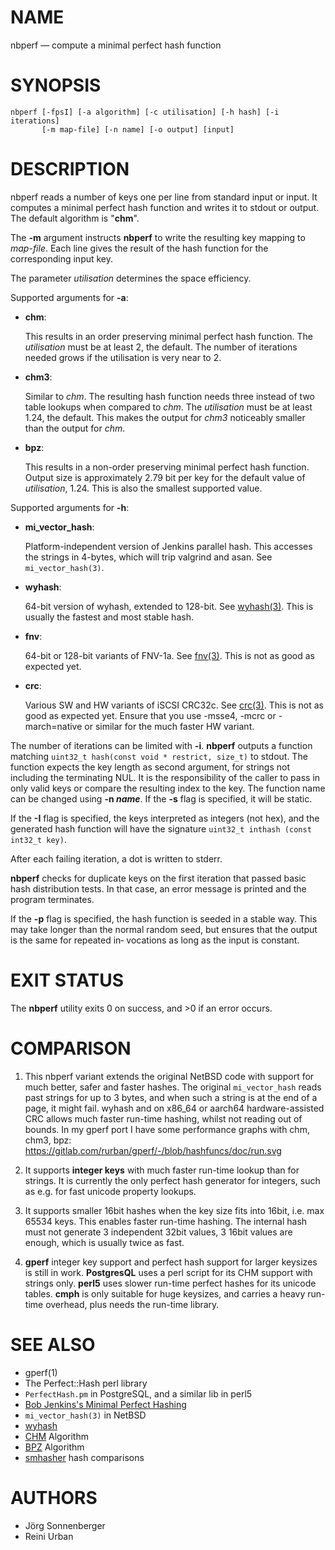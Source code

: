 # NAME

nbperf — compute a minimal perfect hash function

# SYNOPSIS

    nbperf [-fpsI] [-a algorithm] [-c utilisation] [-h hash] [-i iterations]
           [-m map-file] [-n name] [-o output] [input]

# DESCRIPTION

nbperf reads a number of keys one per line from standard input or
input.  It computes a minimal perfect hash function and writes it to
stdout or output.  The default algorithm is "**chm**".

The **-m** argument instructs **nbperf** to write the resulting key
mapping to _map-file_.  Each line gives the result of the hash
function for the corresponding input key.

The parameter _utilisation_ determines the space efficiency.

Supported arguments for **-a**:

* **chm**:

  This results in an order preserving minimal perfect hash function.
  The _utilisation_ must be at least 2, the default.  The number of
  iterations needed grows if the utilisation is very near to 2.

* **chm3**:

  Similar to _chm_.  The resulting hash function needs three instead of
  two table lookups when compared to _chm_.  The _utilisation_ must be at
  least 1.24, the default.  This makes the output for _chm3_ noticeably
  smaller than the output for _chm_.

* **bpz**:

  This results in a non-order preserving minimal perfect hash function.
  Output size is approximately 2.79 bit per key for the default value of
  _utilisation_, 1.24.  This is also the smallest supported value.

Supported arguments for **-h**:

* **mi_vector_hash**:

  Platform-independent version of Jenkins parallel hash.  This accesses the
  strings in 4-bytes, which will trip valgrind and asan. See `mi_vector_hash(3)`.

* **wyhash**:

  64-bit version of wyhash, extended to 128-bit.
  See [wyhash(3)](https://github.com/wangyi-fudan/wyhash).
  This is usually the fastest and most stable hash.

* **fnv**:

  64-bit or 128-bit variants of FNV-1a.
  See [fnv(3)](https://en.wikipedia.org/wiki/Fowler%E2%80%93Noll%E2%80%93Vo_hash_function).
  This is not as good as expected yet.

* **crc**:

  Various SW and HW variants of iSCSI CRC32c.
  See [crc(3)](https://en.wikipedia.org/wiki/Cyclic_redundancy_check).
  This is not as good as expected yet. Ensure that you use -msse4, -mcrc or 
  -march=native or similar for the much faster HW variant.


The number of iterations can be limited with **-i**.  **nbperf**
outputs a function matching `uint32_t hash(const void * restrict, size_t)`
to stdout.  The function expects the key length as second
argument, for strings not including the terminating NUL.  It is the
responsibility of the caller to pass in only valid keys or compare the
resulting index to the key.  The function name can be changed using
**-n _name_**.  If the **-s** flag is specified, it will be static.

If the **-I** flag is specified, the keys interpreted as integers (not hex),
and the generated hash function will have the signature
`uint32_t inthash (const int32_t key)`.

After each failing iteration, a dot is written to stderr.

**nbperf** checks for duplicate keys on the first iteration that passed
basic hash distribution tests.  In that case, an error message is
printed and the program terminates.

If the **-p** flag is specified, the hash function is seeded in a
stable way.  This may take longer than the normal random seed, but
ensures that the output is the same for repeated in‐ vocations as long
as the input is constant.

# EXIT STATUS

The **nbperf** utility exits 0 on success, and >0 if an error occurs.

# COMPARISON

1. This nbperf variant extends the original NetBSD code with support for
much better, safer and faster hashes. The original `mi_vector_hash` reads
past strings for up to 3 bytes, and when such a string is at the end of a page,
it might fail. wyhash and on x86_64 or aarch64 hardware-assisted CRC allows
much faster run-time hashing, whilst not reading out of bounds.
In my gperf port I have some performance graphs with chm, chm3, bpz:
https://gitlab.com/rurban/gperf/-/blob/hashfuncs/doc/run.svg

2. It supports **integer keys** with much faster run-time lookup than for strings.
It is currently the only perfect hash generator for integers, such as e.g. for
fast unicode property lookups.

3. It supports smaller 16bit hashes when the key size fits into 16bit, i.e. max 65534 keys.
This enables faster run-time hashing. The internal hash must not generate 3
independent 32bit values, 3 16bit values are enough, which is usually twice as fast.

4. **gperf** integer key support and perfect hash support for larger keysizes is
still in work. **PostgresQL** uses a perl script for its CHM support with strings only.
**perl5** uses slower run-time perfect hashes for its unicode tables.
**cmph** is only suitable for huge keysizes, and carries a heavy run-time overhead,
plus needs the run-time library.

# SEE ALSO

* gperf(1)
* The Perfect::Hash perl library
* `PerfectHash.pm` in PostgreSQL, and a similar lib in perl5
* [Bob Jenkins's Minimal Perfect Hashing](https://github.com/rurban/jenkins-minimal-perfect-hash)
* `mi_vector_hash(3)` in NetBSD
* [wyhash](https://github.com/wangyi-fudan/wyhash)
* [CHM](http://cmph.sourceforge.net/chm.html) Algorithm
* [BPZ](http://cmph.sourceforge.net/bdz.html) Algorithm
* [smhasher](https://github.com/rurban/smhasher) hash comparisons

# AUTHORS

* Jörg Sonnenberger
* Reini Urban

